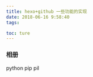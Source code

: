 ```yaml
---
title: hexo+github 一些功能的实现
date: 2018-06-16 9:58:40
tags:

toc: ture
---
```




### 相册

python pip pil
